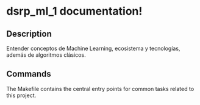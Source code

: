 # dsrp_ml_1 documentation!

## Description

Entender conceptos de Machine Learning, ecosistema y tecnologías, además de algoritmos clásicos.

## Commands

The Makefile contains the central entry points for common tasks related to this project.

